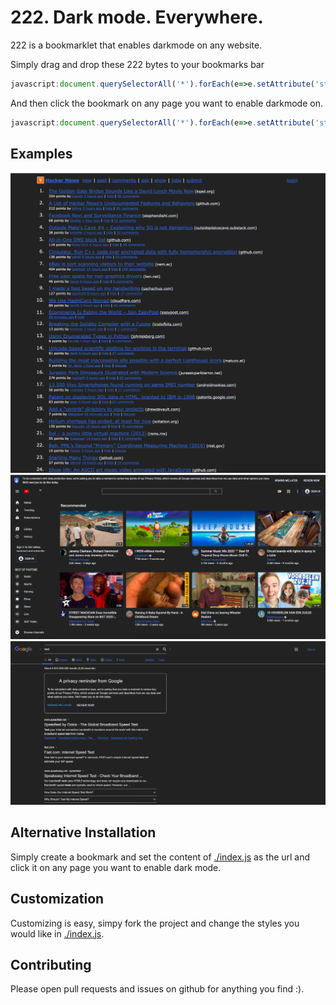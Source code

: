 # 222. Dark mode. Everywhere.

222 is a bookmarklet that enables darkmode on any website.

Simply drag and drop these 222 bytes to your bookmarks bar
```javascript
javascript:document.querySelectorAll('*').forEach(e=>e.setAttribute('style','background-color:#222;background-image:none;color:#'+(/^A|BU/.test(e.tagName)?'36c;text-decoration:underline;':'eee;')+e.getAttribute('style')))
```
And then click the bookmark on any page you want to enable darkmode on.

```javascript
javascript:document.querySelectorAll('*').forEach(e=>e.setAttribute('style','background-color:#222;background-image:none;color:#'+(/^A|BU/.test(e.tagName)?'36c;text-decoration:underline;':'eee;')+e.getAttribute('style')))
```

## Examples
![](./examples/hn.png)
![](./examples/youtube.png)
![](./examples/google.png)

## Alternative Installation
Simply create a bookmark and set the content of [./index.js](./index.js) as the url and click it on any page you want to enable dark mode.

## Customization
Customizing is easy, simpy fork the project and change the styles you would like in [./index.js](./index.js).

## Contributing
Please open pull requests and issues on github for anything you find :).
